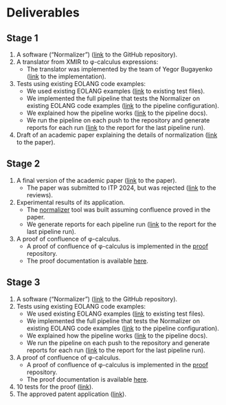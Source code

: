 # Deliverables

## Stage 1

1. A software (“Normalizer”) ([link](https://github.com/objectionary/eo-phi-normalizer) to the GitHub repository).
1. A translator from XMIR to φ-calculus expressions:
    - The translator was implemented by the team of Yegor Bugayenko ([link](https://github.com/objectionary/eo/blob/c4fe24fc2359957261b1e56b8cac9113d0b77db2/eo-maven-plugin/src/main/java/org/eolang/maven/PhiMojo.java) to the implementation).
1. Tests using existing EOLANG code examples:
    - We used existing EOLANG examples ([link](https://github.com/objectionary/eo/tree/c4fe24fc2359957261b1e56b8cac9113d0b77db2/eo-runtime/src/test/eo/org/eolang) to existing test files).
    - We implemented the full pipeline that tests the Normalizer on existing EOLANG code examples ([link](https://github.com/objectionary/eo-phi-normalizer/blob/bbe60bcbcaea7332515485da0d4e5e31fc1e163d/.github/workflows/ghc.yml#L103-L308) to the pipeline configuration).
    - We explained how the pipeline works ([link](https://www.objectionary.com/eo-phi-normalizer/docs/pipeline.html) to the pipeline docs).
    - We run the pipeline on each push to the repository and generate reports for each run ([link](https://www.objectionary.com/eo-phi-normalizer/report/) to the report for the last pipeline run).
1. Draft of an academic paper explaining the details of normalization ([link](./papers/phi-confluence.pdf) to the paper).

## Stage 2

1. A final version of the academic paper ([link](./papers/phi-confluence.pdf) to the paper).
    - The paper was submitted to ITP 2024, but was rejected ([link](./papers/phi-confluence-ITP-2024-reviews.txt) to the reviews).
1. Experimental results of its application.
    - The [normalizer](https://github.com/objectionary/eo-phi-normalizer) tool was built assuming confluence proved in the paper.
    - We generate reports for each pipeline run ([link](https://www.objectionary.com/eo-phi-normalizer/report/) to the report for the last pipeline run).
1. A proof of confluence of φ-calculus.
    - A proof of confluence of φ-calculus is implemented in the [proof](https://github.com/objectionary/proof) repository.
    - The proof documentation is available [here](https://www.objectionary.com/proof/docs/).

## Stage 3

1. A software (“Normalizer”) ([link](https://github.com/objectionary/eo-phi-normalizer) to the GitHub repository).
1. Tests using existing EOLANG code examples:
    - We used existing EOLANG examples ([link](https://github.com/objectionary/eo/tree/4f291e6d4c28c2aacd8c01c0c025f488eeaf2053/eo-runtime/src/test/eo/org/eolang) to existing test files).
    - We implemented the full pipeline that tests the Normalizer on existing EOLANG code examples ([link](https://github.com/objectionary/eo-phi-normalizer/blob/bbe60bcbcaea7332515485da0d4e5e31fc1e163d/.github/workflows/ghc.yml#L103-L308) to the pipeline configuration).
    - We explained how the pipeline works ([link](https://www.objectionary.com/eo-phi-normalizer/docs/pipeline.html) to the pipeline docs).
    - We run the pipeline on each push to the repository and generate reports for each run ([link](https://www.objectionary.com/eo-phi-normalizer/report/) to the report for the last pipeline run).
1. A proof of confluence of φ-calculus.
   - A proof of confluence of φ-calculus is implemented in the [proof](https://github.com/objectionary/proof) repository.
   - The proof documentation is available [here](https://www.objectionary.com/proof/docs/Minimal/Term.html).
1. 10 tests for the proof ([link](https://github.com/objectionary/proof/blob/master/Minimal/Examples.lean)).
1. The approved patent application ([link](https://www.overleaf.com/project/66912652c058ec418f5b3e50)).
